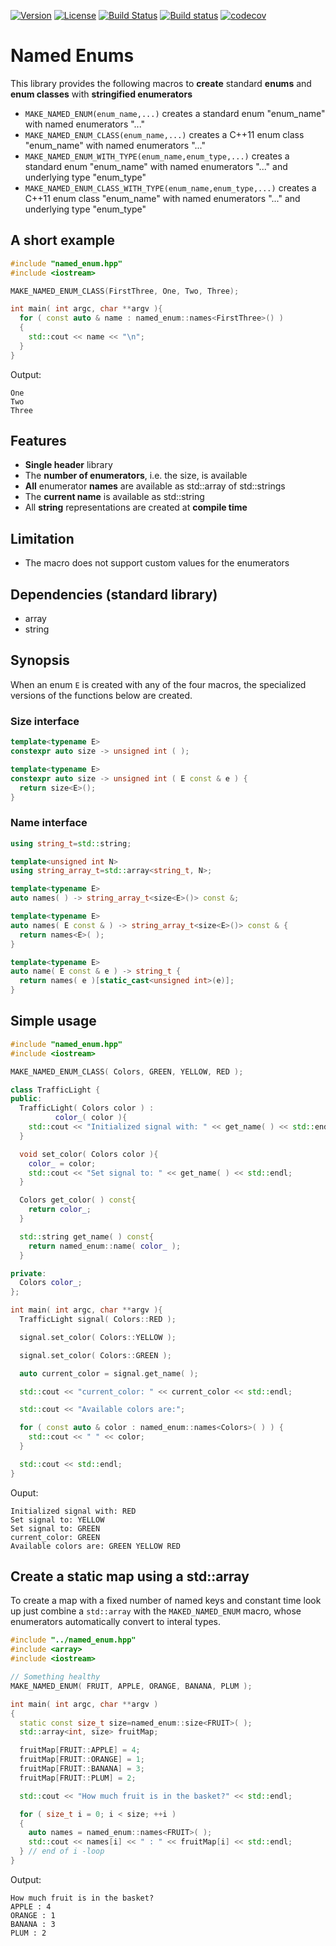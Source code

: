 [![Version](https://img.shields.io/badge/c%2B%2B-14-blue.svg)](http://en.cppreference.com/w/cpp)
[![License](https://img.shields.io/badge/license-MIT-lightgrey.svg)](https://en.wikipedia.org/wiki/MIT_License)
[![Build Status](https://travis-ci.org/ToniBig/cpp-named-enum.svg?branch=master)](https://travis-ci.org/ToniBig/cpp-named-enum)
[![Build status](https://ci.appveyor.com/api/projects/status/islki6u6nki3s2m2?svg=true)](https://ci.appveyor.com/project/ToniBig/cpp-named-enum)
[![codecov](https://codecov.io/gh/ToniBig/cpp-named-enum/branch/master/graph/badge.svg)](https://codecov.io/gh/ToniBig/cpp-named-enum)

# Named Enums
This library provides the following macros to __create__ standard __enums__ and __enum classes__ with __stringified enumerators__

* `MAKE_NAMED_ENUM(enum_name,...)` creates a standard enum "enum_name" with named enumerators "..."
* `MAKE_NAMED_ENUM_CLASS(enum_name,...)` creates a C++11 enum class "enum_name" with named enumerators "..."
* `MAKE_NAMED_ENUM_WITH_TYPE(enum_name,enum_type,...)` creates a standard enum "enum_name" with named enumerators "..." and underlying type "enum_type"
* `MAKE_NAMED_ENUM_CLASS_WITH_TYPE(enum_name,enum_type,...)` creates a C++11 enum class "enum_name" with named enumerators "..." and underlying type "enum_type"

## A short example

```cpp
#include "named_enum.hpp"
#include <iostream>

MAKE_NAMED_ENUM_CLASS(FirstThree, One, Two, Three);

int main( int argc, char **argv ){
  for ( const auto & name : named_enum::names<FirstThree>() )
  {
    std::cout << name << "\n";
  }
}
```
Output:
```
One
Two
Three
```


## Features
* __Single header__ library
* The __number of enumerators__, i.e. the size, is available
* __All__ enumerator __names__ are available as std::array of std::strings
* The __current name__ is available as std::string
* All __string__ representations are created at __compile time__

## Limitation
* The macro does not support custom values for the enumerators

## Dependencies (standard library)
* array
* string

## Synopsis
When an enum `E` is created with any of the four macros, the specialized versions of the functions 
below are created.

### Size interface
```cpp
template<typename E>
constexpr auto size -> unsigned int ( );

template<typename E>
constexpr auto size -> unsigned int ( E const & e ) {
  return size<E>();
}
```
### Name interface
```cpp
using string_t=std::string;

template<unsigned int N>
using string_array_t=std::array<string_t, N>;

template<typename E>
auto names( ) -> string_array_t<size<E>()> const &;

template<typename E>
auto names( E const & ) -> string_array_t<size<E>()> const & {
  return names<E>( );
}

template<typename E>
auto name( E const & e ) -> string_t {
  return names( e )[static_cast<unsigned int>(e)];
}
```

## Simple usage

```cpp
#include "named_enum.hpp"
#include <iostream>

MAKE_NAMED_ENUM_CLASS( Colors, GREEN, YELLOW, RED );

class TrafficLight {
public:
  TrafficLight( Colors color ) :
          color_( color ){
    std::cout << "Initialized signal with: " << get_name( ) << std::endl;
  }

  void set_color( Colors color ){
    color_ = color;
    std::cout << "Set signal to: " << get_name( ) << std::endl;
  }

  Colors get_color( ) const{
    return color_;
  }

  std::string get_name( ) const{
    return named_enum::name( color_ );
  }

private:
  Colors color_;
};

int main( int argc, char **argv ){
  TrafficLight signal( Colors::RED );

  signal.set_color( Colors::YELLOW );

  signal.set_color( Colors::GREEN );

  auto current_color = signal.get_name( );

  std::cout << "current_color: " << current_color << std::endl;

  std::cout << "Available colors are:";

  for ( const auto & color : named_enum::names<Colors>( ) ) {
    std::cout << " " << color;
  }

  std::cout << std::endl;
}
```

Ouput:
```
Initialized signal with: RED
Set signal to: YELLOW
Set signal to: GREEN
current_color: GREEN
Available colors are: GREEN YELLOW RED
```

## Create a static map using a std::array

To create a map with a fixed number of named keys and constant time look up
just combine a `std::array` with the `MAKED_NAMED_ENUM` macro, whose enumerators 
automatically convert to interal types. 

```cpp
#include "../named_enum.hpp"
#include <array>
#include <iostream>

// Something healthy
MAKE_NAMED_ENUM( FRUIT, APPLE, ORANGE, BANANA, PLUM );

int main( int argc, char **argv )
{
  static const size_t size=named_enum::size<FRUIT>( );
  std::array<int, size> fruitMap;

  fruitMap[FRUIT::APPLE] = 4;
  fruitMap[FRUIT::ORANGE] = 1;
  fruitMap[FRUIT::BANANA] = 3;
  fruitMap[FRUIT::PLUM] = 2;

  std::cout << "How much fruit is in the basket?" << std::endl;

  for ( size_t i = 0; i < size; ++i )
  {
    auto names = named_enum::names<FRUIT>( );
    std::cout << names[i] << " : " << fruitMap[i] << std::endl;
  } // end of i -loop
}
```
Output:
```
How much fruit is in the basket?
APPLE : 4
ORANGE : 1
BANANA : 3
PLUM : 2
```
